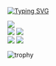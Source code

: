[![Typing SVG](https://readme-typing-svg.demolab.com?font=Fira+Code&pause=1000&color=17F700&width=435&lines=Engenheiro+de+Software!+%2B15+anos;PHP+%7C+JAVA+%7C+NODE+%7C+C%23)](https://git.io/typing-svg)

<div>
  <img src="http://github-profile-summary-cards.vercel.app/api/cards/profile-details?username=isaquesb&theme=vue"/>
</div>

<div>
  <img src="http://github-profile-summary-cards.vercel.app/api/cards/repos-per-language?username=isaquesb&theme=vue"/>
     
  <img src="http://github-profile-summary-cards.vercel.app/api/cards/most-commit-language?username=isaquesb&theme=vue"/>
</div>

<div >
  <img src="http://github-profile-summary-cards.vercel.app/api/cards/stats?username=isaquesb&theme=vue"/>
     
  <img src="http://github-profile-summary-cards.vercel.app/api/cards/productive-time?username=isaquesb&theme=vue&utcOffset=8"/>
</div>

![trophy](https://github-profile-trophy.vercel.app/?username=isaquesb&rank=SSS,SS,S,AAA,AA,A,B,SECRET&theme=onestar&column=6&margin-w=6&margin-h=6&no-bg=true&no-frame=true)

<!-- [![GitHub Streak](https://github-readme-streak-stats.herokuapp.com/?user=isaquesb)](https://git.io/streak-stats) -->

<!--
**isaquesb/isaquesb** is a ✨ _special_ ✨ repository because its `README.md` (this file) appears on your GitHub profile.

Here are some ideas to get you started:

- 🔭 I’m currently working on ...
- 🌱 I’m currently learning ...
- 👯 I’m looking to collaborate on ...
- 🤔 I’m looking for help with ...
- 💬 Ask me about ...
- 📫 How to reach me: ...
- 😄 Pronouns: ...
- ⚡ Fun fact: ...
-->
